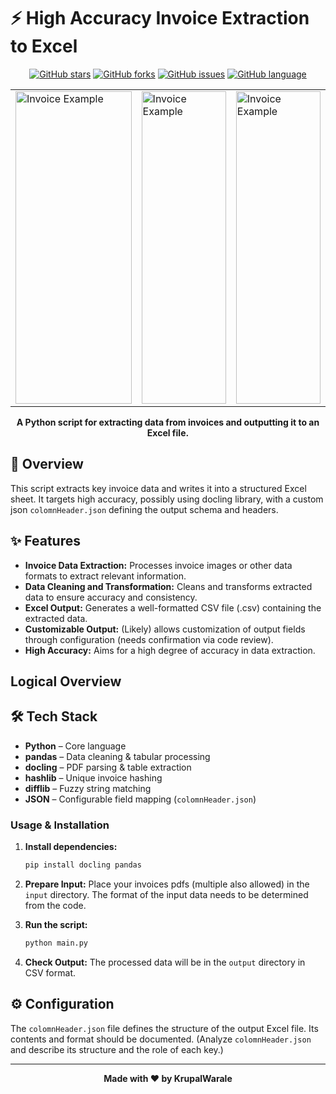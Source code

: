 # ⚡ High Accuracy Invoice Extraction to Excel

<div align="center">

[![GitHub stars](https://img.shields.io/github/stars/KrupalWarale/HighAccurancy-Invoice-extraction-Excel?style=for-the-badge)](https://github.com/KrupalWarale/HighAccurancy-Invoice-extraction-Excel/stargazers)
[![GitHub forks](https://img.shields.io/github/forks/KrupalWarale/HighAccurancy-Invoice-extraction-Excel?style=for-the-badge)](https://github.com/KrupalWarale/HighAccurancy-Invoice-extraction-Excel/network)
[![GitHub issues](https://img.shields.io/github/issues/KrupalWarale/HighAccurancy-Invoice-extraction-Excel?style=for-the-badge)](https://github.com/KrupalWarale/HighAccurancy-Invoice-extraction-Excel/issues)
[![GitHub language](https://img.shields.io/github/languages/top/KrupalWarale/HighAccurancy-Invoice-extraction-Excel?style=for-the-badge)](https://github.com/KrupalWarale/HighAccurancy-Invoice-extraction-Excel)

<table align="center">
  <tr>
    <td width="40%">
      <img src="https://github.com/user-attachments/assets/1d6dc0a5-e3eb-4ab8-bae1-9f1006fdad94" alt="Invoice Example" height="500" style="width:100%; object-fit:contain;"/>
    </td>
    <td width="30%">
      <img src="https://github.com/user-attachments/assets/f3666700-6898-450d-85c9-fc4e101c71b8" alt="Invoice Example" height="500" style="width:100%; object-fit:contain;"/>
    </td>
    <td width="30%">
      <img src="https://github.com/user-attachments/assets/64bb712f-02ab-4f33-b916-1a7ac9243344" alt="Invoice Example" height="500" style="width:100%; object-fit:contain;"/>
    </td>
  </tr>
</table>


**A Python script for extracting data from invoices and outputting it to an Excel file.**

</div>

## 📖 Overview

This script extracts key invoice data and writes it into a structured Excel sheet. It targets high accuracy, possibly using docling library, with a custom json `colomnHeader.json` defining the output schema and headers.


## ✨ Features

- **Invoice Data Extraction:** Processes invoice images or other data formats to extract relevant information.
- **Data Cleaning and Transformation:** Cleans and transforms extracted data to ensure accuracy and consistency.
- **Excel Output:** Generates a well-formatted CSV file (.csv) containing the extracted data.
- **Customizable Output:** (Likely) allows customization of output fields through configuration (needs confirmation via code review).
- **High Accuracy:** Aims for a high degree of accuracy in data extraction.

## Logical Overview




## 🛠️ Tech Stack
- **Python** – Core language  
- **pandas** – Data cleaning & tabular processing  
- **docling** – PDF parsing & table extraction  
- **hashlib** – Unique invoice hashing  
- **difflib** – Fuzzy string matching  
- **JSON** – Configurable field mapping (`colomnHeader.json`)  


### Usage & Installation

1. **Install dependencies:** 
   ```bash
   pip install docling pandas
   ```

2. **Prepare Input:** Place your invoices pdfs (multiple also allowed) in the `input` directory.  The format of the input data needs to be determined from the code.

3. **Run the script:**
   ```bash
   python main.py
   ```

4. **Check Output:** The processed data will be in the `output` directory in CSV format.


## ⚙️ Configuration

The `colomnHeader.json` file defines the structure of the output Excel file.  Its contents and format should be documented.  (Analyze `colomnHeader.json` and describe its structure and the role of each key.)



---

<div align="center">

**Made with ❤️ by KrupalWarale**

</div>
